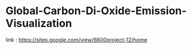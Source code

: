 # Global-Carbon-Di-Oxide-Emission-Visualization

link : https://sites.google.com/view/6600project-12/home
